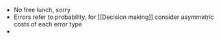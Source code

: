 - No free lunch, sorry
- Errors refer to probability, for [[Decision making]] consider asymmetric costs of each error type
-